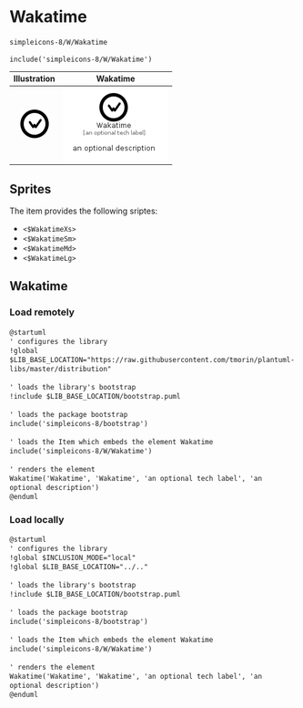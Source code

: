 # Wakatime


```text
simpleicons-8/W/Wakatime
```

```text
include('simpleicons-8/W/Wakatime')
```



| Illustration | Wakatime |
| :---: | :---: |
| ![illustration for Illustration](../../simpleicons-8/W/Wakatime.png) | ![illustration for Wakatime](../../simpleicons-8/W/Wakatime.Local.png) |



## Sprites
The item provides the following sriptes:

- `<$WakatimeXs>`
- `<$WakatimeSm>`
- `<$WakatimeMd>`
- `<$WakatimeLg>`





## Wakatime

### Load remotely
```plantuml
@startuml
' configures the library
!global $LIB_BASE_LOCATION="https://raw.githubusercontent.com/tmorin/plantuml-libs/master/distribution"

' loads the library's bootstrap
!include $LIB_BASE_LOCATION/bootstrap.puml

' loads the package bootstrap
include('simpleicons-8/bootstrap')

' loads the Item which embeds the element Wakatime
include('simpleicons-8/W/Wakatime')

' renders the element
Wakatime('Wakatime', 'Wakatime', 'an optional tech label', 'an optional description')
@enduml
```

### Load locally
```plantuml
@startuml
' configures the library
!global $INCLUSION_MODE="local"
!global $LIB_BASE_LOCATION="../.."

' loads the library's bootstrap
!include $LIB_BASE_LOCATION/bootstrap.puml

' loads the package bootstrap
include('simpleicons-8/bootstrap')

' loads the Item which embeds the element Wakatime
include('simpleicons-8/W/Wakatime')

' renders the element
Wakatime('Wakatime', 'Wakatime', 'an optional tech label', 'an optional description')
@enduml
```

